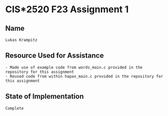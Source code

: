 # CIS*2520 F23 Assignment 1

## Name 

    Lukas Krampitz

## Resource Used for Assistance

    - Made use of example code from words_main.c provided in the repository for this assignment
    - Reused code from within hapax_main.c provided in the repository for this assignment

## State of Implementation

    Complete
